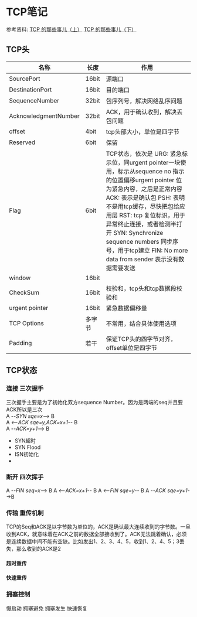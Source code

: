 # TCP笔记

参考资料:
[TCP 的那些事儿（上）](https://coolshell.cn/articles/11564.html)
[TCP 的那些事儿（下）](https://coolshell.cn/articles/11609.html)

## TCP头
|名称|长度|作用|
|---|---|---|
|SourcePort|16bit|源端口|
|DestinationPort|16bit|目的端口|
|SequenceNumber|32bit|包序列号，解决网络乱序问题|
|AcknowledgmentNumber|32bit|ACK，用于确认收到，解决丢包问题|
|offset|4bit|tcp头部大小，单位是四字节|
|Reserved|6bit|保留|
|Flag|6bit|TCP状态，依次是 URG: 紧急标示位，同urgent pointer一块使用，标示从sequence no 指示的位置偏移urgent pointer 位 为紧急内容，之后是正常内容  ACK: 表示是确认包  PSH: 表明不是用tcp缓存，尽快把包给应用层  RST: tcp 复位标识，用于异常终止连接，或者检测半打开  SYN:  Synchronize sequence numbers 同步序号，用于tcp建立  FIN:  No more data from sender 表示没有数据需要发送|
|window|16bit||
|CheckSum|16bit|校验和，tcp头和tcp数据段校验和|
|urgent pointer|16bit|紧急数据偏移量
|TCP Options|多字节|不常用，结合具体使用选项|
|Padding|若干|保证TCP头的四字节对齐，offset单位是四字节|

## TCP状态
### 连接 三次握手
三次握手主要是为了初始化双方sequence Number。因为是两端的seq并且要ACK所以是三次  
A --*SYN sqe=x*--> B  
A <--*ACK sqe=y,ACK=x+1*-- B  
A --*ACK=y+1*--> B  
* SYN超时
* SYN Flood
* ISN初始化
* 
### 断开 四次挥手
A --*FIN seq=x*--> B
A <--*ACK=x+1*-- B
A <--*FIN sqe=y*-- B
A --*ACK sqe=y+1*-->B

### 传输 重传机制
TCP的Seq和ACK是以字节数为单位的，ACK是确认最大连续收到的字节数。一旦收到ACK，就意味着在ACK之前的数据全部接收到了。ACK无法跳着确认，必须是连续数据中间不能有空缺。比如发出1、2、3、4、5，收到1、2、4、5；3丢失，那么收到的ACK是2
#### 超时重传
#### 快速重传
#### 


### 拥塞控制
慢启动 拥塞避免 拥塞发生 快速恢复